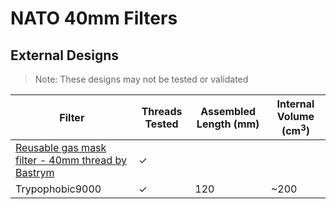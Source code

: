 # NATO 40mm Filters

## External Designs

> Note: These designs may not be tested or validated

| Filter | Threads Tested | Assembled Length (mm) | Internal Volume (cm<sup>3</sup>) |
| - | - | - | - |
| [Reusable gas mask filter - 40mm thread by Bastrym](https://www.thingiverse.com/thing:4236518) | &#10003; |  |  |
| Trypophobic9000 | &#10003; | 120 | ~200 |
